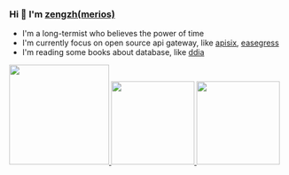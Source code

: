 ### Hi 👋 I'm [zengzh(merios)](https://www.cnblogs.com/jianzihao/)

- I'm a long-termist who believes the power of time
- I'm currently focus on open source api gateway, like [apisix](https://github.com/apache/apisix), [easegress](https://github.com/megaease/easegress)
- I'm reading some books about database, like [ddia](https://dataintensive.net/)

<a href="/">
  <img height="180em" src="https://github-profile-summary-cards.vercel.app/api/cards/profile-details?username=zengzzzzz&theme=github">
  <img height="150em" src="https://github-readme-stats.vercel.app/api?username=zengzzzzz&show_icons=true&include_all_commits=true&count_private=true&title_color=333" />
  <img height="150em" src="https://github-readme-stats.vercel.app/api/top-langs?username=zengzzzzz&layout=compact&langs_count=8" />
</a>


